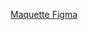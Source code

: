 <a href="https://www.figma.com/file/OxxICCMCC6ZNyHGfqlRW3S/Cinema?type=design&node-id=101%3A142&t=8EvpCqlMLHzc2Rrn-1" target="_blank">Maquette Figma</a>
